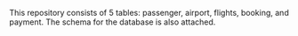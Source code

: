 This repository consists of 5 tables: passenger, airport, flights, booking, and payment. The schema for the database is also attached. 
